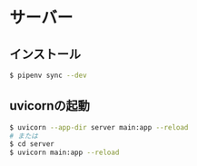 # サーバー
## インストール
```bash
$ pipenv sync --dev
```

## uvicornの起動
```bash
$ uvicorn --app-dir server main:app --reload
# または
$ cd server
$ uvicorn main:app --reload
```